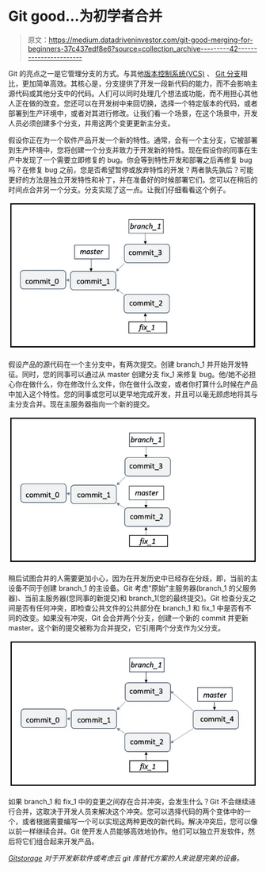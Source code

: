 # Git good…为初学者合并

> 原文：<https://medium.datadriveninvestor.com/git-good-merging-for-beginners-37c437edf8e6?source=collection_archive---------42----------------------->

Git 的亮点之一是它管理分支的方式。与其他[版本控制系统(VCS)](https://medium.com/@sd_gitstorage/git-good-beginners-guide-to-version-control-systems-4fa96163fb68) 、 [Git 分支](https://medium.com/datadriveninvestor/git-good-branching-for-beginners-96c1b97c2ca7)相比，更加简单高效。其核心是，分支提供了开发一段新代码的能力，而不会影响主源代码或其他分支中的代码。人们可以同时处理几个想法或功能，而不用担心其他人正在做的改变。您还可以在开发树中来回切换，选择一个特定版本的代码，或者部署到生产环境中，或者对其进行修改。让我们看一个场景，在这个场景中，开发人员必须创建多个分支，并用这两个变更更新主分支。

假设你正在为一个软件产品开发一个新的特性。通常，会有一个主分支，它被部署到生产环境中，您将创建一个分支并致力于开发新的特性。现在假设你的同事在生产中发现了一个需要立即修复的 bug。你会等到特性开发和部署之后再修复 bug 吗？在修复 bug 之前，您是否希望暂停或放弃特性的开发？两者孰先孰后？可能更好的方法是独立开发特性和补丁，并在准备好的时候部署它们。您可以在稍后的时间点合并另一个分支。分支实现了这一点。让我们仔细看看这个例子。

![](img/f641a9906df80afb9aeff4aa82265a96.png)

假设产品的源代码在一个主分支中，有两次提交。创建 branch_1 并开始开发特征。同时，您的同事可以通过从 master 创建分支 fix_1 来修复 bug。他/她不必担心你在做什么，你在修改什么文件，你在做什么改变，或者你打算什么时候在产品中加入这个特性。您的同事或您可以更早地完成开发，并且可以毫无顾虑地将其与主分支合并。现在主服务器指向一个新的提交。

![](img/c777f3faa6a2ea9d4460588bdd0c9190.png)

稍后试图合并的人需要更加小心，因为在开发历史中已经存在分歧，即，当前的主设备不同于创建 branch_1 的主设备。Git 考虑“原始”主服务器(branch_1 的父服务器)、当前主服务器(您同事的新提交)和 branch_1(您的最终提交)。Git 检查分支之间是否有任何冲突，即检查公共文件的公共部分在 branch_1 和 fix_1 中是否有不同的改变。如果没有冲突，Git 会合并两个分支，创建一个新的 commit 并更新 master。这个新的提交被称为合并提交，它引用两个分支作为父分支。

![](img/55637b0278f5c33690dbbde495f2a43e.png)

如果 branch_1 和 fix_1 中的变更之间存在合并冲突，会发生什么？Git 不会继续进行合并，这取决于开发人员来解决这个冲突。您可以选择代码的两个变体中的一个，或者根据需要编写一个可以实现这两种更改的新代码。解决冲突后，您可以像以前一样继续合并。Git 使开发人员能够高效地协作。他们可以独立开发软件，然后将它们组合起来开发产品。

[*Gitstorage*](http://gitstorage.com/) *对于开发新软件或考虑云 git 库替代方案的人来说是完美的设备。*